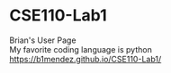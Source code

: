 # CSE110-Lab1
Brian's User Page\
My favorite coding language is python\
https://b1mendez.github.io/CSE110-Lab1/
